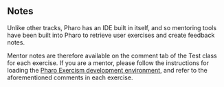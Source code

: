 ## Notes

Unlike other tracks, Pharo has an IDE built in itself, and so mentoring tools have been built into Pharo to retrieve user exercises and create feedback notes.

Mentor notes are therefore available on the comment tab of the Test class for each exercise. If you are a mentor, please follow the instructions for loading the [Pharo Exercism development environment](https://github.com/exercism/pharo-smalltalk), and refer to the aforementioned comments in each exercise. 
